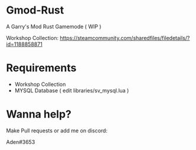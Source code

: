 # Gmod-Rust
A Garry's Mod Rust Gamemode ( WIP )

Workshop Collection: https://steamcommunity.com/sharedfiles/filedetails/?id=1188858871

# Requirements
* Workshop Collection
* MYSQL Database ( edit libraries/sv_mysql.lua )

# Wanna help?
Make Pull requests or add me on discord:

Aden#3653
